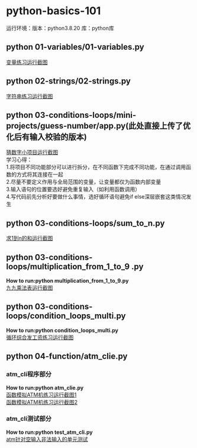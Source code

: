 # python-basics-101
运行环境：版本：python3.8.20 库：python库
## python 01-variables/01-variables.py  
[变量练习运行截图](https://github.com/lilynasari/python-basics-101/blob/7d38085491b326cba969f8c0f29239af1c124a3d/images/01variables.png ) 
## python 02-strings/02-strings.py  
[字符串练习运行截图](https://github.com/lilynasari/python-basics-101/blob/548ff3938eb5bd2973a76de6b989bdfeb4b1e1f1/images/02strings.png)  
## python 03-conditions-loops/mini-projects/guess-number/app.py(此处直接上传了优化后有输入校验的版本)  
[猜数字小项目运行截图](https://github.com/lilynasari/python-basics-101/blob/e1b5a162d14d92495f2cdb3e3b58e0d4767809c8/images/guess_number_app.png )   
  学习心得：  
    1.将项目不同功能部分可以进行拆分，在不同函数下完成不同功能，在通过调用函数的方式将其连接在一起  
    2.尽量不要定义作用与全局范围的变量，让变量都仅为函数内部变量  
    3.输入语句的位置要选好避免重复输入（如利用函数调用）  
    4.写代码前先分析好要做什么事情，选好循环语句避免if else深层嵌套这类情况发生    
## python 03-conditions-loops/sum_to_n.py
[求1到n的和运行截图](https://github.com/lilynasari/python-basics-101/blob/b0419030bc60db67c5789c136eb31666e7a84af8/images/sum_to_n.png)    
## python 03-conditions-loops/multiplication_from_1_to_9 .py  
**How to run:python multiplication_from_1_to_9.py**  
[九九乘法表运行截图](https://github.com/lilynasari/python-basics-101/blob/aad4e7526feeef804b9ce6e868c16daa6982cca8/images/04multiply_from_1_to_9.png)     
## python  03-conditions-loops/condition_loops_multi.py    
**How to run:python condition_loops_multi.py**  
[循环综合发工资练习运行截图](https://github.com/lilynasari/python-basics-101/blob/main/images/04condition_loops_multi.png)    
## python  04-function/atm_clie.py
### atm_cli程序部分  
**How to run:python atm_clie.py**  
[函数模拟ATM机练习运行截图1](https://github.com/lilynasari/python-basics-101/blob/main/images/ATM-model.png)  
[函数模拟ATM机练习运行截图2](https://github.com/lilynasari/python-basics-101/blob/4a230f83e2abb805b3843f014d21bf6190182325/images/ATM-model2.png)  
### atm_cli测试部分  
**How to run:python test_atm_cli.py**  
[atm针对空输入非法输入的单元测试](https://github.com/lilynasari/python-basics-101/blob/a78ad6d35aa2d803faec0ce8c217ea270594af6c/images/test_atm_cli.png)  
